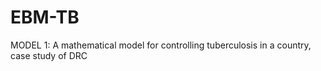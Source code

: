 # EBM-TB
MODEL 1: A mathematical model for controlling tuberculosis in a country, case study of DRC
